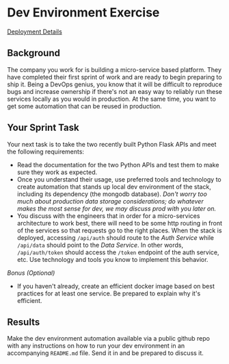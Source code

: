 # Dev Environment Exercise

[Deployment Details](Exercise.md)

## Background
The company you work for is building a micro-service based platform. They have completed their first sprint of work and are ready to begin preparing to ship it. Being a DevOps genius, you know that it will be difficult to reproduce bugs and increase  ownership if there's not an easy way to  reliably run these services locally as you would in production. At the same time, you want to get some automation that can be reused in production.

## Your Sprint Task
Your next task is to take the two recently built Python Flask APIs and meet the following requirements:

- Read the documentation for the two Python APIs and test them to make sure they work as expected.
- Once you understand their usage, use preferred tools and technology to create automation that stands up local dev environment of the stack, including its dependency (the mongodb database). _Don't worry too much about production data storage considerations; do whatever makes the most sense for dev, we may discuss prod with you later on._
- You discuss with the engineers that in order for a micro-services architecture to work best, there will need to be some http routing in front of the services so that requests go to the right places. When the stack is deployed, accessing `/api/auth` should route to the *Auth Service* while `/api/data` should point to the *Data Service*. In other words, `/api/auth/token` should access the `/token` endpoint of the auth service, etc. Use technology and tools you know to implement this behavior.

*Bonus (Optional)*
- If you haven't already, create an efficient docker image based on best practices for at least one service. Be prepared to explain why it's efficient.

## Results

Make the dev environment automation available via a public github repo with any instructions on how to run your dev environment in an accompanying `README.md` file. Send it in and be prepared to discuss it.
